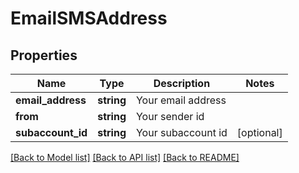 # EmailSMSAddress

## Properties
Name | Type | Description | Notes
------------ | ------------- | ------------- | -------------
**email_address** | **string** | Your email address | 
**from** | **string** | Your sender id | 
**subaccount_id** | **string** | Your subaccount id | [optional] 

[[Back to Model list]](../README.md#documentation-for-models) [[Back to API list]](../README.md#documentation-for-api-endpoints) [[Back to README]](../README.md)


